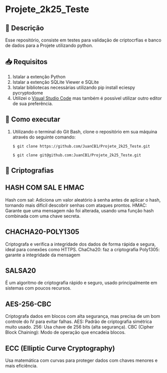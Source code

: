 # Projete_2k25_Teste
## 📝 Descrição <a name="Descrição"></a>

Esse repositório, consiste em testes para validação de criptocrfias e banco de dados
para a Projete utilizando python.
<br>

## 📥 Requisitos <a name="Requisitos"></a>
1. Istalar a extenção Python
2. Istalar a extenção SQLite Viewer e SQLite
3. Istalar bibliotecas necessárias utilizando pip install eciespy pycryptodome
4. Utilizei o [Visual Studio Code](https://code.visualstudio.com/) mas também é possível utilizar outro editor de sua preferência.

## 🧩 Como executar <a name="Como-executar"></a>
1. Utilizando o terminal do Git Bash, clone o repositório em sua máquina através do seguinte comando:
    ```
    $ git clone https://github.com/JuanCB1/Projete_2k25_Teste.git
    ```
    ```
    $ git clone git@github.com:JuanCB1/Projete_2k25_Teste.git
    ```

## 📝 Criptografias <a name="Criptografias"></a>

## HASH COM SAL E HMAC
Hash com sal: Adiciona um valor aleatório à senha antes de aplicar o hash, tornando mais difícil descobrir senhas com ataques prontos.</a>
HMAC: Garante que uma mensagem não foi alterada, usando uma função hash combinada com uma chave secreta.</a>

## CHACHA20-POLY1305
Criptografa e verifica a integridade dos dados de forma rápida e segura, ideal para conexões como HTTPS.</a>
ChaCha20: faz a criptografia </a>
Poly1305: garante a integridade da mensagem</a>

## SALSA20
É um algoritmo de criptografia rápido e seguro, usado principalmente em sistemas com poucos recursos.

## AES-256-CBC
Criptografa dados em blocos com alta segurança, mas precisa de um bom controle do IV para evitar falhas.</a>
AES: Padrão de criptografia simétrica muito usado.</a>
256: Usa chave de 256 bits (alta segurança).</a>
CBC (Cipher Block Chaining): Modo de operação que encadeia blocos.</a>

## ECC (Elliptic Curve Cryptography)
Usa matemática com curvas para proteger dados com chaves menores e mais eficiência.
